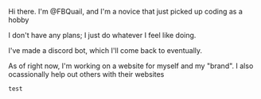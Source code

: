 Hi there.
I'm @FBQuail, and I'm a novice that just picked up coding as a hobby

I don't have any plans; I just do whatever I feel like doing.

I've made a discord bot, which I'll come back to eventually.

As of right now, I'm working on a website for myself and my "brand".
I also ocassionally help out others with their websites

```test```
